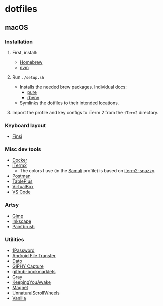 # dotfiles

## macOS

### Installation

1. First, install:
   - [Homebrew](https://brew.sh/)
   - [nvm](https://github.com/nvm-sh/nvm#installing-and-updating)

2. Run `./setup.sh`
   - Installs the needed brew packages. Individual docs:
     - [pure](https://github.com/sindresorhus/pure)
     - [rbenv](https://github.com/rbenv/rbenv#installation)
   - Symlinks the dotfiles to their intended locations.

3. Import the profile and key configs to iTerm 2 from the `iTerm2` directory.

### Keyboard layout

- [Finsi](https://github.com/samulisuomi/finsi)

### Misc dev tools

- [Docker](https://www.docker.com/products/docker-desktop)
- [iTerm2](https://iterm2.com/downloads.html)
  - The colors I use (in the [Samuli](/iTerm2/Profiles/Samuli%20(Natural%20Text%20Editing).json) profile) is based on [iterm2-snazzy](https://github.com/sindresorhus/iterm2-snazzy).
- [Postman](https://www.getpostman.com/)
- [TablePlus](https://tableplus.com/)
- [VirtualBox](https://www.virtualbox.org/wiki/Downloads)
- [VS Code](https://code.visualstudio.com/)

### Artsy

- [Gimp](https://www.gimp.org/)
- [Inkscape](https://inkscape.org/)
- [Paintbrush](https://paintbrush.sourceforge.io/downloads/)

### Utilities

- [1Password](https://1password.com/)
- [Android File Transfer](https://www.android.com/filetransfer/)
- [Dato](https://apps.apple.com/us/app/dato/id1470584107?mt=12)
- [GIPHY Capture](https://giphy.com/apps/giphycapture)
- [github-bookmarklets](https://github.com/samulisuomi/github-bookmarklets)
- [Gray](https://github.com/zenangst/Gray)
- [KeepingYouAwake](https://github.com/newmarcel/KeepingYouAwake)
- [Magnet](https://apps.apple.com/us/app/magnet/id441258766?mt=12)
- [UnnaturalScrollWheels](https://github.com/ther0n/UnnaturalScrollWheels)
- [Vanilla](https://matthewpalmer.net/vanilla/)
